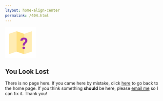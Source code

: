 ```yaml
---
layout: home-align-center
permalink: /404.html
---
```


<img src="/assets/images/icons8-quest-100.png"/>

## You Look Lost

There is no page here. If you came here by mistake, click <a href="/">here</a> to go back to the home page. If you think something **should** be here, please <a href="mailto:jeff@jdmlabs.org">email me</a> so I can fix it. Thank you!